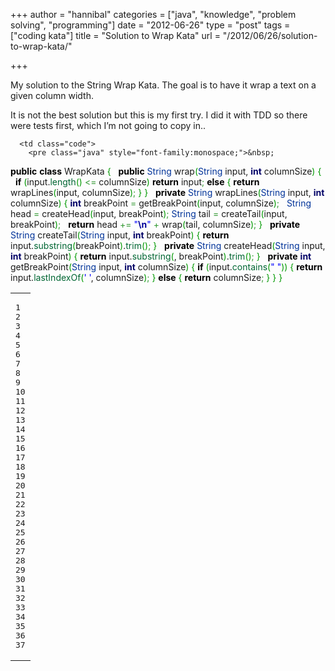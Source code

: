 +++
author = "hannibal"
categories = ["java", "knowledge", "problem solving", "programming"]
date = "2012-06-26"
type = "post"
tags = ["coding kata"]
title = "Solution to Wrap Kata"
url = "/2012/06/26/solution-to-wrap-kata/"

+++

My solution to the String Wrap Kata. The goal is to have it wrap a text on a given column width.

It is not the best solution but this is my first try. I did it with TDD so there were tests first, which I&#8217;m not going to copy in..

<div class="wp_syntax">
  <table>
    <tr>
      <td class="line_numbers">
        <pre>1
2
3
4
5
6
7
8
9
10
11
12
13
14
15
16
17
18
19
20
21
22
23
24
25
26
27
28
29
30
31
32
33
34
35
36
37
</pre>
      </td>
      
      <td class="code">
        <pre class="java" style="font-family:monospace;">&nbsp;
<span style="color: #000000; font-weight: bold;">public</span> <span style="color: #000000; font-weight: bold;">class</span> WrapKata <span style="color: #009900;">&#123;</span>
&nbsp;
    <span style="color: #000000; font-weight: bold;">public</span> <span style="color: #003399;">String</span> wrap<span style="color: #009900;">&#40;</span><span style="color: #003399;">String</span> input, <span style="color: #000066; font-weight: bold;">int</span> columnSize<span style="color: #009900;">&#41;</span> <span style="color: #009900;">&#123;</span>
&nbsp;
        <span style="color: #000000; font-weight: bold;">if</span> <span style="color: #009900;">&#40;</span>input.<span style="color: #006633;">length</span><span style="color: #009900;">&#40;</span><span style="color: #009900;">&#41;</span> <span style="color: #339933;">&lt;=</span> columnSize<span style="color: #009900;">&#41;</span>
            <span style="color: #000000; font-weight: bold;">return</span> input<span style="color: #339933;">;</span>
        <span style="color: #000000; font-weight: bold;">else</span> <span style="color: #009900;">&#123;</span>
            <span style="color: #000000; font-weight: bold;">return</span> wrapLines<span style="color: #009900;">&#40;</span>input, columnSize<span style="color: #009900;">&#41;</span><span style="color: #339933;">;</span>
        <span style="color: #009900;">&#125;</span>
    <span style="color: #009900;">&#125;</span>
&nbsp;
    <span style="color: #000000; font-weight: bold;">private</span> <span style="color: #003399;">String</span> wrapLines<span style="color: #009900;">&#40;</span><span style="color: #003399;">String</span> input, <span style="color: #000066; font-weight: bold;">int</span> columnSize<span style="color: #009900;">&#41;</span> <span style="color: #009900;">&#123;</span>
        <span style="color: #000066; font-weight: bold;">int</span> breakPoint <span style="color: #339933;">=</span> getBreakPoint<span style="color: #009900;">&#40;</span>input, columnSize<span style="color: #009900;">&#41;</span><span style="color: #339933;">;</span>
&nbsp;
        <span style="color: #003399;">String</span> head <span style="color: #339933;">=</span> createHead<span style="color: #009900;">&#40;</span>input, breakPoint<span style="color: #009900;">&#41;</span><span style="color: #339933;">;</span>
        <span style="color: #003399;">String</span> tail <span style="color: #339933;">=</span> createTail<span style="color: #009900;">&#40;</span>input, breakPoint<span style="color: #009900;">&#41;</span><span style="color: #339933;">;</span>
&nbsp;
        <span style="color: #000000; font-weight: bold;">return</span> head <span style="color: #339933;">+=</span> <span style="color: #0000ff;">"<span style="color: #000099; font-weight: bold;">\n</span>"</span> <span style="color: #339933;">+</span> wrap<span style="color: #009900;">&#40;</span>tail, columnSize<span style="color: #009900;">&#41;</span><span style="color: #339933;">;</span>
    <span style="color: #009900;">&#125;</span>
&nbsp;
    <span style="color: #000000; font-weight: bold;">private</span> <span style="color: #003399;">String</span> createTail<span style="color: #009900;">&#40;</span><span style="color: #003399;">String</span> input, <span style="color: #000066; font-weight: bold;">int</span> breakPoint<span style="color: #009900;">&#41;</span> <span style="color: #009900;">&#123;</span>
        <span style="color: #000000; font-weight: bold;">return</span> input.<span style="color: #006633;">substring</span><span style="color: #009900;">&#40;</span>breakPoint<span style="color: #009900;">&#41;</span>.<span style="color: #006633;">trim</span><span style="color: #009900;">&#40;</span><span style="color: #009900;">&#41;</span><span style="color: #339933;">;</span>
    <span style="color: #009900;">&#125;</span>
&nbsp;
    <span style="color: #000000; font-weight: bold;">private</span> <span style="color: #003399;">String</span> createHead<span style="color: #009900;">&#40;</span><span style="color: #003399;">String</span> input, <span style="color: #000066; font-weight: bold;">int</span> breakPoint<span style="color: #009900;">&#41;</span> <span style="color: #009900;">&#123;</span>
        <span style="color: #000000; font-weight: bold;">return</span> input.<span style="color: #006633;">substring</span><span style="color: #009900;">&#40;</span><span style="color: #cc66cc;"></span>, breakPoint<span style="color: #009900;">&#41;</span>.<span style="color: #006633;">trim</span><span style="color: #009900;">&#40;</span><span style="color: #009900;">&#41;</span><span style="color: #339933;">;</span>
    <span style="color: #009900;">&#125;</span>
&nbsp;
    <span style="color: #000000; font-weight: bold;">private</span> <span style="color: #000066; font-weight: bold;">int</span> getBreakPoint<span style="color: #009900;">&#40;</span><span style="color: #003399;">String</span> input, <span style="color: #000066; font-weight: bold;">int</span> columnSize<span style="color: #009900;">&#41;</span> <span style="color: #009900;">&#123;</span>
        <span style="color: #000000; font-weight: bold;">if</span> <span style="color: #009900;">&#40;</span>input.<span style="color: #006633;">contains</span><span style="color: #009900;">&#40;</span><span style="color: #0000ff;">" "</span><span style="color: #009900;">&#41;</span><span style="color: #009900;">&#41;</span> <span style="color: #009900;">&#123;</span>
            <span style="color: #000000; font-weight: bold;">return</span> input.<span style="color: #006633;">lastIndexOf</span><span style="color: #009900;">&#40;</span><span style="color: #0000ff;">' '</span>, columnSize<span style="color: #009900;">&#41;</span><span style="color: #339933;">;</span>
        <span style="color: #009900;">&#125;</span> <span style="color: #000000; font-weight: bold;">else</span> <span style="color: #009900;">&#123;</span>
            <span style="color: #000000; font-weight: bold;">return</span> columnSize<span style="color: #339933;">;</span>
        <span style="color: #009900;">&#125;</span>
    <span style="color: #009900;">&#125;</span>
<span style="color: #009900;">&#125;</span></pre>
      </td>
    </tr>
  </table>
</div>